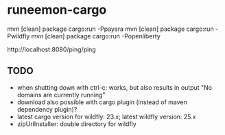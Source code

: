 # runeemon-cargo

mvn [clean] package cargo:run -Ppayara
mvn [clean] package cargo:run -Pwildfly
mvn [clean] package cargo:run -Popenliberty

http://localhost:8080/ping/ping

## TODO

 * when shutting down with ctrl-c: works, but also results in output "No domains are currently running"
 * download also possible with cargo plugin (instead of maven dependency plugin)?
 * latest cargo version for wildfly: 23.x; latest wildfly version: 25.x
 * zipUrlInstaller: double directory for wildfly
